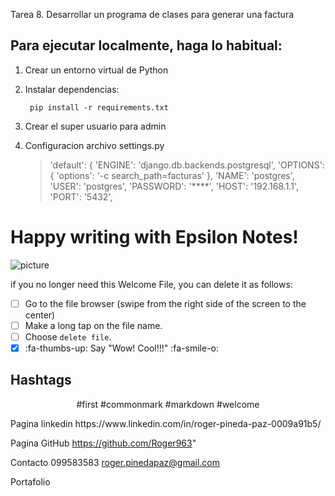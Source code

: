 Tarea 8. Desarrollar un programa de clases para generar una factura

## Para ejecutar localmente, haga lo habitual:

1. Crear un entorno virtual de Python

2. Instalar dependencias:

        pip install -r requirements.txt

3. Crear el super usuario para admin

4. Configuracion archivo settings.py

     
    > 'default': {
    >    'ENGINE': 'django.db.backends.postgresql',
    >    'OPTIONS': {
    >        'options': '-c search_path=facturas'
    >    },
    >    'NAME': 'postgres',
    >    'USER': 'postgres',
    >    'PASSWORD': '****',
    >    'HOST': '192.168.1.1',
    >    'PORT': '5432',
     

# Happy writing with Epsilon Notes!

![picture](file:///android_asset/img/default.jpg)

if you no longer need this Welcome File, you can delete it as follows:

- [ ] Go to the file browser (swipe from the right side of the screen to the center)
- [ ] Make a long tap on the file name.
- [ ] Choose `delete file`.
- [x] :fa-thumbs-up: Say "Wow! Cool!!!" :fa-smile-o:

## Hashtags

<center>

#first #commonmark #markdown #welcome

</center>
Pagina linkedin
https://www.linkedin.com/in/roger-pineda-paz-0009a91b5/

Pagina GitHub
https://github.com/Roger963"


Contacto
099583583
roger.pinedapaz@gmail.com

Portafolio

